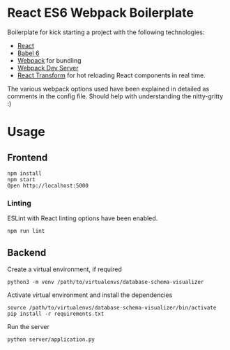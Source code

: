 # React ES6 Webpack Boilerplate

Boilerplate for kick starting a project with the following technologies:
* [React](https://github.com/facebook/react)
* [Babel 6](http://babeljs.io)
* [Webpack](http://webpack.github.io) for bundling
* [Webpack Dev Server](http://webpack.github.io/docs/webpack-dev-server.html)
* [React Transform](https://github.com/gaearon/react-transform-hmr) for hot reloading React components in real time.

The various webpack options used have been explained in detailed as comments in the config file. Should help with understanding the nitty-gritty :)


# Usage

## Frontend

```
npm install
npm start
Open http://localhost:5000
```

### Linting

ESLint with React linting options have been enabled.

```
npm run lint
```


## Backend

Create a virtual environment, if required
```
python3 -m venv /path/to/virtualenvs/database-schema-visualizer
```

Activate virtual environment and install the dependencies
```
source /path/to/virtualenvs/database-schema-visualizer/bin/activate
pip install -r requirements.txt
```

Run the server
```
python server/application.py
```
